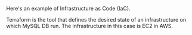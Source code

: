Here's an example of Infrastructure as Code (IaC). 

Terraform is the tool that defines the desired state of an infrastructure on which MySQL DB run. The infrastructure in this
case is EC2 in AWS. 
